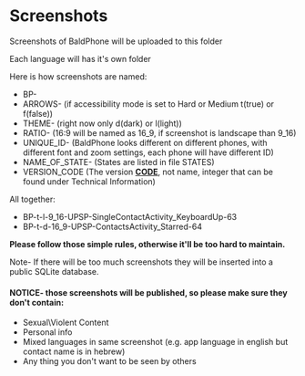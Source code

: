  # Screenshots
 Screenshots of BaldPhone will be uploaded to this folder
 
 Each language will has it's own folder
 
 Here is how screenshots are named:
  - BP-
  - ARROWS- (if accessibility mode is set to Hard or Medium t(true) or f(false))
  - THEME- (right now only d(dark) or l(light))
  - RATIO- (16:9 will be named as 16_9, if screenshot is landscape than 9_16)
  - UNIQUE_ID- (BaldPhone looks different on different phones, with different font and zoom settings, each phone will have different ID)
  - NAME_OF_STATE- (States are listed in file STATES)
  - VERSION_CODE (The version <B><U>CODE</U></B>, not name, integer that can be found under Technical Information)
  
  All together:
  - BP-t-l-9_16-UPSP-SingleContactActivity_KeyboardUp-63
  - BP-t-d-16_9-UPSP-ContactsActivity_Starred-64
  
  <B>Please follow those simple rules, otherwise it'll be too hard to maintain.</B>
  
   
  Note- If there will be too much screenshots they will be inserted into a public SQLite database.





  #### NOTICE- those screenshots will be published, so please make sure they don't contain:
  - Sexual\Violent Content
  - Personal info
  - Mixed languages in same screenshot (e.g. app language in english but contact name is in hebrew)
  - Any thing you don't want to be seen by others
